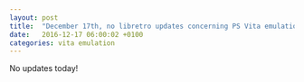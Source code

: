 ```yaml
---
layout: post
title:  "December 17th, no libretro updates concerning PS Vita emulation and emulators"
date:   2016-12-17 06:00:02 +0100
categories: vita emulation
---
```


No updates today!
